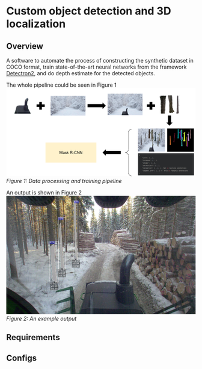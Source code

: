 # Custom object detection and 3D localization
## Overview
A software to automate the process of constructing the synthetic dataset
in COCO format, train state-of-the-art neural networks from the framework 
[Detectron2](https://github.com/facebookresearch/detectron2), and do depth 
estimate for the detected objects.

The whole pipeline could be seen in Figure 1 
![](./images/pipeline.png)*Figure 1: Data processing and training pipeline*

An output is shown in Figure 2
![](./images/output.png)*Figure 2: An example output*

## Requirements 

## Configs


